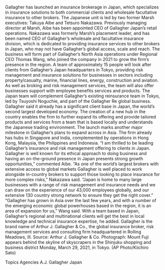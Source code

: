 Gallagher has launched an insurance brokerage in Japan, which specializes in insurance solutions to both commercial clients and wholesale facultative insurance to other brokers.
The Japanese unit is led by two former Marsh executives: Takuya Aibe and Tetsuro Nakazawa. Previously managing director at Marsh, Aibe has been appointed CEO of Gallagher Japan’s retail operations. Nakazawa was formerly Marsh’s placement leader, and has been named CEO of Gallagher’s wholesale and facultative insurance division, which is dedicated to providing insurance services to other brokers in Japan, who may not have Gallagher’s global access, scale and reach.
The business will form part of Gallagher’s North Asia operations under Regional CEO Thomas Wang, who joined the company in 2021 to grow the firm’s presence in the region.
A team of approximately 15 people will look after clients from Gallagher’s Japan headquarters in Tokyo, providing risk management and insurance solutions for businesses in sectors including property/casualty, marine, financial lines, energy, construction and aviation. As well as broking and risk management services, the team will also offer businesses support with employee benefits services and products.
The Japan team will complement Gallagher’s existing reinsurance team in Tokyo, led by Tsuyoshi Noguchie, and part of the Gallagher Re global business.
Gallagher said it already has a significant client base in Japan, the world’s second largest developed economy. The creation of a new hub in the country enables the firm to further expand its offering and provide tailored products and services from a team that is based locally and understands the Japanese trading environment.
The launch marks another major milestone in Gallagher’s plans to expand across in Asia. The firm already has hubs in Singapore and India, complemented by operations in Hong Kong, Malaysia, the Philippines and Indonesia.
“I am thrilled to be leading Gallagher’s insurance and risk management offering to clients in Japan. Gallagher is well known for its ethical approach to doing business and having an on-the-ground presence in Japan presents strong growth opportunities,” commented Aibe.
“As one of the world’s largest brokers with extensive access to global markets Gallagher is well placed to work alongside in-country brokers to support those looking to place insurance for more complex risks,” Nakazawa said. “Japan is home to many large businesses with a range of risk management and insurance needs and we can draw on the experience of our 43,000 employees globally, and our extensive 130 country strong network to ensure they get the right cover.”
“Gallagher has grown in Asia over the last few years, and with a number of the emerging economic global powerhouses based in the region, it is an area of expansion for us,”  Wang said.
With a team based in Japan, Gallagher’s regional and multinational clients will get the best in local knowledge and technical insurance expertise, he added.
Gallagher is the brand name of Arthur J. Gallagher & Co., the global insurance broker, risk management services and consulting firm headquartered in Rolling Meadows, Ill.
Source: Arthur J. Gallagher & Co.
Photograph: Mount Fuji appears behind the skyline of skyscrapers in the Shinjuku shopping and business district Monday, March 29, 2021, in Tokyo. (AP Photo/Kiichiro Sato)

Topics
Agencies
A.J. Gallagher
Japan
